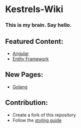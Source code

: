 # Kestrels-Wiki

### This is my brain. Say hello.

## Featured Content:
- [Angular](./Development/Frontend/Web/Angular/angular.md)
- [Entity Framework](./Development/Backend/Database/EntityFramework/entity-framework.md)

## New Pages:
- [Golang](./Development/Languages/Golang/golang.md)

## Contribution:
- Create a fork of this repository
- Follow the [styling guide](./Meta/styling-guide.md)